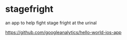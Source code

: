 # stagefright
an app to help fight stage fright at the urinal


https://github.com/googleanalytics/hello-world-ios-app
